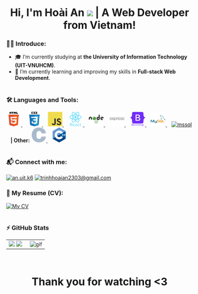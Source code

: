 <h1 align="center"> Hi, I'm Hoài An <img src="https://media.giphy.com/media/hvRJCLFzcasrR4ia7z/giphy.gif" width="25px"> | A Web Developer from Vietnam! </h1>


<h3 align="left">🧑‍💻 Introduce:</h3>

- 🎓 I’m currently studying at **the University of Information Technology (UIT-VNUHCM)**.
- 🌱 I’m currently learning and improving my skills in **Full-stack Web Development**.

<h1></h1>

<h3 align="left">🛠 Languages and Tools:</h3>
<p align="left">
  <a href="https://www.w3.org/html/" target="_blank" rel="noreferrer"> <img src="https://raw.githubusercontent.com/devicons/devicon/master/icons/html5/html5-original-wordmark.svg" alt="html5" width="40" height="40"/> </a>&nbsp;&nbsp;
  <a href="https://www.w3schools.com/css/" target="_blank" rel="noreferrer"> <img src="https://raw.githubusercontent.com/devicons/devicon/master/icons/css3/css3-original-wordmark.svg" alt="css3" width="40" height="40"/> </a>&nbsp;&nbsp;
  <a href="https://developer.mozilla.org/en-US/docs/Web/JavaScript" target="_blank" rel="noreferrer"> <img src="https://raw.githubusercontent.com/devicons/devicon/master/icons/javascript/javascript-original.svg" alt="javascript" width="40" height="40"/> </a>&nbsp;&nbsp;
  <a href="https://reactjs.org/" target="_blank" rel="noreferrer"> <img src="https://raw.githubusercontent.com/devicons/devicon/master/icons/react/react-original-wordmark.svg" alt="react" width="40" height="40"/> </a>&nbsp;&nbsp;
  <a href="https://nodejs.org" target="_blank" rel="noreferrer"> <img src="https://raw.githubusercontent.com/devicons/devicon/master/icons/nodejs/nodejs-original-wordmark.svg" alt="nodejs" width="40" height="40"/> </a>&nbsp;&nbsp;
<a href="https://expressjs.com" target="_blank" rel="noreferrer"> <img src="https://raw.githubusercontent.com/devicons/devicon/master/icons/express/express-original-wordmark.svg" alt="express" width="40" height="40"/> </a>&nbsp;&nbsp;
  <a href="https://getbootstrap.com" target="_blank" rel="noreferrer"> <img src="https://raw.githubusercontent.com/devicons/devicon/master/icons/bootstrap/bootstrap-plain-wordmark.svg" alt="bootstrap" width="40" height="40"/> </a>&nbsp;&nbsp;
  <a href="https://www.mysql.com/" target="_blank" rel="noreferrer"> <img src="https://raw.githubusercontent.com/devicons/devicon/master/icons/mysql/mysql-original-wordmark.svg" alt="mysql" width="40" height="40"/> </a>&nbsp;&nbsp;
  <a href="https://www.microsoft.com/en-us/sql-server" target="_blank" rel="noreferrer"> <img src="https://www.svgrepo.com/show/303229/microsoft-sql-server-logo.svg" alt="mssql" width="40" height="40"/> </a>&nbsp;&nbsp;
<strong>| Other:</strong>  
  <a href="https://www.cprogramming.com/" target="_blank" rel="noreferrer"> <img src="https://raw.githubusercontent.com/devicons/devicon/master/icons/c/c-original.svg" alt="c" width="40" height="40"/> </a>&nbsp;&nbsp;
  <a href="https://www.w3schools.com/cpp/" target="_blank" rel="noreferrer"> <img src="https://raw.githubusercontent.com/devicons/devicon/master/icons/cplusplus/cplusplus-original.svg" alt="cplusplus" width="40" height="40"/> </a>
</p>
<h1></h1>

<h3 align="left">📬 Connect with me:</h3>
<p align="left">
<a href="https://www.facebook.com/an.uit.k6/" target="blank"><img align="center" src="https://raw.githubusercontent.com/rahuldkjain/github-profile-readme-generator/master/src/images/icons/Social/facebook.svg" alt="an.uit.k6" height="30" width="40" /></a>
<a href="mailto:trinhhoaian2303@gmail.com" target="blank"><img align="center" src="https://simpleicons.org/icons/gmail.svg" alt="trinhhoaian2303@gmail.com" height="30" width="40" /></a>
</p>

<h3 align="left">📄 My Resume (CV):</h3>
<p align="left">
  <a href="https://www.topcv.vn/xem-cv/AFVWBlJXUgBTBQNUA10OUQQBBglRAlAFAAkCVQd2ce" target="_blank">
    <img alt="My CV" src="https://img.shields.io/badge/View_My_CV-TopCV-00b14f?style=for-the-badge&logo=topcv&logoColor=white"/>
  </a>
</p>
<h1></h1>

### :zap: GitHub Stats
<table>
<tr>
  <td width="48%">
    <img src="https://github-readme-stats.vercel.app/api?username=Calvinan132&show_icons=true&hide=contribs,issues&hide_border=true" />
    <img src="https://github-readme-stats.vercel.app/api/top-langs/?username=Calvinan132&layout=compact&show_icons=true&hide_border=true" />
  </td>
  <td width="52%"><img alt="gif" align="right" src="https://media.tenor.com/6JptszQgCnkAAAAi/text-work.gif"/></td>
</tr>
<table>

<br/>

<h1 align="center" >Thank you for watching <3</h1>

